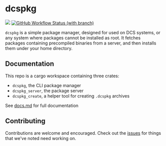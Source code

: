 # dcspkg

[![](https://img.shields.io/crates/v/dcspkg)](https://crates.io/crates/dcspkg)
[![GitHub Workflow Status (with branch)](https://img.shields.io/github/actions/workflow/status/UWCS/dcspkg/ci.yml?branch=main)](https://github.com/UWCS/dcspkg/actions)

`dcspkg` is a simple package manager, designed for used on DCS systems, or any system where packages cannot be installed as root. It fetches packages containing precompiled binaries from a server, and then installs them under your home directory.

## Documentation

This repo is a cargo workspace containing three crates:

- `dcspkg`, the CLI package manager
- `dcspkg_server`, the package server
- `dcspkg_create`, a helper tool for creating `.dcspkg` archives

See [docs.md](docs.md) for full documentation

## Contributing

Contributions are welcome and encouraged. Check out the [issues](https://github.com/UWCS/dcspkg/issues) for things that we've noted need working on. 
